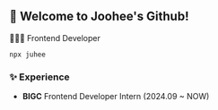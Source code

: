 ## 🙌 Welcome to Joohee's Github!

👩🏻‍💻 Frontend Developer 
```
npx juhee
```

### ✨ Experience
- **BIGC** Frontend Developer Intern (2024.09 ~ NOW)
